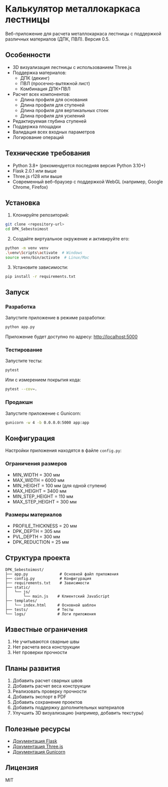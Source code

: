 # Калькулятор металлокаркаса лестницы

Веб-приложение для расчета металлокаркаса лестницы с поддержкой различных материалов (ДПК, ПВЛ). Версия 0.5.

## Особенности

- 3D визуализация лестницы с использованием Three.js
- Поддержка материалов:
  - ДПК (декинг)
  - ПВЛ (просечно-вытяжной лист)
  - Комбинация ДПК+ПВЛ
- Расчет всех компонентов:
  - Длина профиля для основания
  - Длина профиля для ступеней
  - Длина профиля для вертикальных стоек
  - Длина профиля для усилений
- Редактируемая глубина ступеней
- Поддержка площадки
- Валидация всех входных параметров
- Логирование операций

## Технические требования

- Python 3.8+ (рекомендуется последняя версия Python 3.10+)
- Flask 2.0.1 или выше
- Three.js r128 или выше
- Современный веб-браузер с поддержкой WebGL (например, Google Chrome, Firefox)

## Установка

1. Клонируйте репозиторий:
```bash
git clone <repository-url>
cd DPK_Sebestoimost
```

2. Создайте виртуальное окружение и активируйте его:
```bash
python -m venv venv
.\venv\Scripts\activate  # Windows
source venv/bin/activate  # Linux/Mac
```

3. Установите зависимости:
```bash
pip install -r requirements.txt
```

## Запуск

### Разработка

Запустите приложение в режиме разработки:
```bash
python app.py
```

Приложение будет доступно по адресу: [http://localhost:5000](http://localhost:5000)

### Тестирование

Запустите тесты:
```bash
pytest
```

Или с измерением покрытия кода:
```bash
pytest --cov=.
```

### Продакшн

Запустите приложение с Gunicorn:
```bash
gunicorn -w 4 -b 0.0.0.0:5000 app:app
```

## Конфигурация

Настройки приложения находятся в файле `config.py`:

### Ограничения размеров
- MIN_WIDTH = 300 мм
- MAX_WIDTH = 6000 мм
- MIN_HEIGHT = 100 мм (для одной ступени)
- MAX_HEIGHT = 3400 мм
- MIN_STEP_HEIGHT = 110 мм
- MAX_STEP_HEIGHT = 300 мм

### Размеры материалов
- PROFILE_THICKNESS = 20 мм
- DPK_DEPTH = 305 мм
- PVL_DEPTH = 300 мм
- DPK_REDUCTION = 25 мм

## Структура проекта

```
DPK_Sebestoimost/
├── app.py              # Основной файл приложения
├── config.py           # Конфигурация
├── requirements.txt    # Зависимости
├── static/            
│   └── js/
│       └── main.js    # Клиентский JavaScript
├── templates/
│   └── index.html     # Основной шаблон
├── tests/             # Тесты
└── logs/              # Логи приложения
```

## Известные ограничения

1. Не учитываются сварные швы
2. Нет расчета веса конструкции
3. Нет проверки прочности

## Планы развития

1. Добавить расчет сварных швов
2. Добавить расчет веса конструкции
3. Реализовать проверку прочности
4. Добавить экспорт в PDF
5. Добавить сохранение проектов
6. Добавить поддержку дополнительных материалов
7. Улучшить 3D визуализацию (например, добавить текстуры)

## Полезные ресурсы

- [Документация Flask](https://flask.palletsprojects.com/)
- [Документация Three.js](https://threejs.org/docs/)
- [Документация Gunicorn](https://docs.gunicorn.org/)

## Лицензия

MIT
